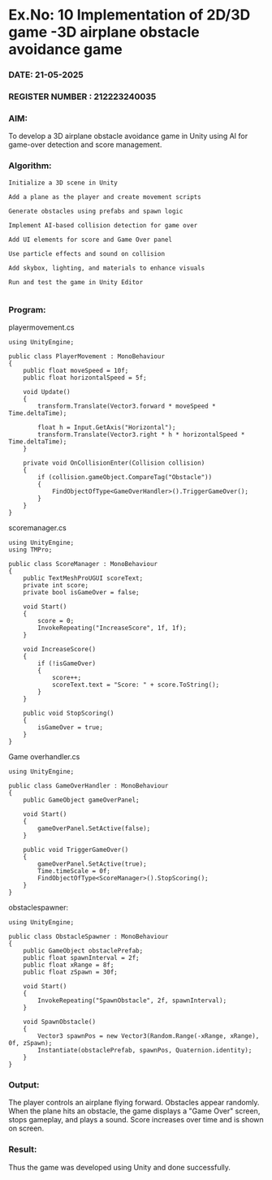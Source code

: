 # Ex.No: 10  Implementation of 2D/3D game -3D airplane obstacle avoidance game
### DATE:  21-05-2025                                                             
### REGISTER NUMBER : 212223240035
### AIM: 
To develop a 3D airplane obstacle avoidance game in Unity using AI for game-over detection and score management.

 
### Algorithm:
```
Initialize a 3D scene in Unity

Add a plane as the player and create movement scripts

Generate obstacles using prefabs and spawn logic

Implement AI-based collision detection for game over

Add UI elements for score and Game Over panel

Use particle effects and sound on collision

Add skybox, lighting, and materials to enhance visuals

Run and test the game in Unity Editor


```  
### Program:
playermovement.cs
```
using UnityEngine;

public class PlayerMovement : MonoBehaviour
{
    public float moveSpeed = 10f;
    public float horizontalSpeed = 5f;

    void Update()
    {
        transform.Translate(Vector3.forward * moveSpeed * Time.deltaTime);

        float h = Input.GetAxis("Horizontal");
        transform.Translate(Vector3.right * h * horizontalSpeed * Time.deltaTime);
    }

    private void OnCollisionEnter(Collision collision)
    {
        if (collision.gameObject.CompareTag("Obstacle"))
        {
            FindObjectOfType<GameOverHandler>().TriggerGameOver();
        }
    }
}

```
scoremanager.cs
```
using UnityEngine;
using TMPro;

public class ScoreManager : MonoBehaviour
{
    public TextMeshProUGUI scoreText;
    private int score;
    private bool isGameOver = false;

    void Start()
    {
        score = 0;
        InvokeRepeating("IncreaseScore", 1f, 1f);
    }

    void IncreaseScore()
    {
        if (!isGameOver)
        {
            score++;
            scoreText.text = "Score: " + score.ToString();
        }
    }

    public void StopScoring()
    {
        isGameOver = true;
    }
}
```
Game overhandler.cs
```
using UnityEngine;

public class GameOverHandler : MonoBehaviour
{
    public GameObject gameOverPanel;

    void Start()
    {
        gameOverPanel.SetActive(false);
    }

    public void TriggerGameOver()
    {
        gameOverPanel.SetActive(true);
        Time.timeScale = 0f;
        FindObjectOfType<ScoreManager>().StopScoring();
    }
}

```
obstaclespawner:
```
using UnityEngine;

public class ObstacleSpawner : MonoBehaviour
{
    public GameObject obstaclePrefab;
    public float spawnInterval = 2f;
    public float xRange = 8f;
    public float zSpawn = 30f;

    void Start()
    {
        InvokeRepeating("SpawnObstacle", 2f, spawnInterval);
    }

    void SpawnObstacle()
    {
        Vector3 spawnPos = new Vector3(Random.Range(-xRange, xRange), 0f, zSpawn);
        Instantiate(obstaclePrefab, spawnPos, Quaternion.identity);
    }
}

```

### Output:
The player controls an airplane flying forward. Obstacles appear randomly. When the plane hits an obstacle, the game displays a "Game Over" screen, stops gameplay, and plays a sound. Score increases over time and is shown on screen.



### Result:
Thus the game was developed using Unity and done successfully.
